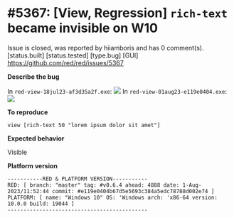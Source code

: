 
#5367: [View, Regression] `rich-text` became invisible on W10
================================================================================
Issue is closed, was reported by hiiamboris and has 0 comment(s).
[status.built] [status.tested] [type.bug] [GUI]
<https://github.com/red/red/issues/5367>

**Describe the bug**

In `red-view-18jul23-af3d35a2f.exe`: ![](https://i.gyazo.com/eb6f41ec2bd9e709f9e9ccabd1287300.png)
In `red-view-01aug23-e119e0404.exe`: ![](https://i.gyazo.com/5a8936cdbe12f71fe5555e73afeb5e33.png)

**To reproduce**

`view [rich-text 50 "lorem ipsum dolor sit amet"]`

**Expected behavior**

Visible

**Platform version**
```
-----------RED & PLATFORM VERSION----------- 
RED: [ branch: "master" tag: #v0.6.4 ahead: 4888 date: 1-Aug-2023/11:52:44 commit: #e119e0404b67d5e5693c384a5edc78788d002e74 ]
PLATFORM: [ name: "Windows 10" OS: 'Windows arch: 'x86-64 version: 10.0.0 build: 19044 ]
--------------------------------------------
```


